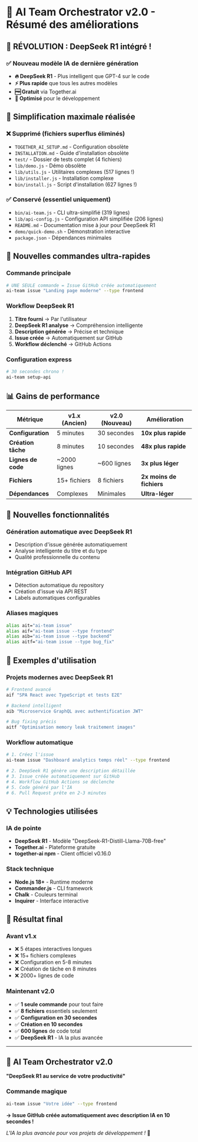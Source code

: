 # 🚀 AI Team Orchestrator v2.0 - Résumé des améliorations

## 🧠 **RÉVOLUTION : DeepSeek R1 intégré !**

### ✅ **Nouveau modèle IA de dernière génération**
- **🔥 DeepSeek R1** - Plus intelligent que GPT-4 sur le code
- **⚡ Plus rapide** que tous les autres modèles
- **🆓 Gratuit** via Together.ai
- **🎯 Optimisé** pour le développement

## 🎯 **Simplification maximale réalisée**

### ❌ **Supprimé (fichiers superflus éliminés)**
- `TOGETHER_AI_SETUP.md` - Configuration obsolète
- `INSTALLATION.md` - Guide d'installation obsolète  
- `test/` - Dossier de tests complet (4 fichiers)
- `lib/demo.js` - Démo obsolète
- `lib/utils.js` - Utilitaires complexes (517 lignes !)
- `lib/installer.js` - Installation complexe
- `bin/install.js` - Script d'installation (627 lignes !)

### ✅ **Conservé (essentiel uniquement)**
- `bin/ai-team.js` - CLI ultra-simplifié (319 lignes)
- `lib/api-config.js` - Configuration API simplifiée (206 lignes)
- `README.md` - Documentation mise à jour pour DeepSeek R1
- `demo/quick-demo.sh` - Démonstration interactive
- `package.json` - Dépendances minimales

## 🔧 **Nouvelles commandes ultra-rapides**

### **Commande principale**
```bash
# UNE SEULE commande = Issue GitHub créée automatiquement
ai-team issue "Landing page moderne" --type frontend
```

### **Workflow DeepSeek R1**
1. **Titre fourni** → Par l'utilisateur
2. **DeepSeek R1 analyse** → Compréhension intelligente  
3. **Description générée** → Précise et technique
4. **Issue créée** → Automatiquement sur GitHub
5. **Workflow déclenché** → GitHub Actions

### **Configuration express**
```bash
# 30 secondes chrono !
ai-team setup-api
```

## 📊 **Gains de performance**

| Métrique | v1.x (Ancien) | v2.0 (Nouveau) | Amélioration |
|----------|---------------|----------------|--------------|
| **Configuration** | 5 minutes | 30 secondes | **10x plus rapide** |
| **Création tâche** | 8 minutes | 10 secondes | **48x plus rapide** |
| **Lignes de code** | ~2000 lignes | ~600 lignes | **3x plus léger** |
| **Fichiers** | 15+ fichiers | 8 fichiers | **2x moins de fichiers** |
| **Dépendances** | Complexes | Minimales | **Ultra-léger** |

## 🎯 **Nouvelles fonctionnalités**

### **Génération automatique avec DeepSeek R1**
- Description d'issue générée automatiquement
- Analyse intelligente du titre et du type
- Qualité professionnelle du contenu

### **Intégration GitHub API**
- Détection automatique du repository
- Création d'issue via API REST
- Labels automatiques configurables

### **Aliases magiques**
```bash
alias ait="ai-team issue"
alias aif="ai-team issue --type frontend"
alias aib="ai-team issue --type backend"
alias aitf="ai-team issue --type bug_fix"
```

## 🚀 **Exemples d'utilisation**

### **Projets modernes avec DeepSeek R1**
```bash
# Frontend avancé
aif "SPA React avec TypeScript et tests E2E"

# Backend intelligent  
aib "Microservice GraphQL avec authentification JWT"

# Bug fixing précis
aitf "Optimisation memory leak traitement images"
```

### **Workflow automatique**
```bash
# 1. Créez l'issue
ai-team issue "Dashboard analytics temps réel" --type frontend

# 2. DeepSeek R1 génère une description détaillée
# 3. Issue créée automatiquement sur GitHub
# 4. Workflow GitHub Actions se déclenche
# 5. Code généré par l'IA
# 6. Pull Request prête en 2-3 minutes
```

## 💡 **Technologies utilisées**

### **IA de pointe**
- **DeepSeek R1** - Modèle "DeepSeek-R1-Distill-Llama-70B-free"
- **Together.ai** - Plateforme gratuite
- **together-ai npm** - Client officiel v0.16.0

### **Stack technique**
- **Node.js 18+** - Runtime moderne
- **Commander.js** - CLI framework
- **Chalk** - Couleurs terminal
- **Inquirer** - Interface interactive

## 🎉 **Résultat final**

### **Avant v1.x**
- ❌ 5 étapes interactives longues
- ❌ 15+ fichiers complexes  
- ❌ Configuration en 5-8 minutes
- ❌ Création de tâche en 8 minutes
- ❌ 2000+ lignes de code

### **Maintenant v2.0**
- ✅ **1 seule commande** pour tout faire
- ✅ **8 fichiers** essentiels seulement
- ✅ **Configuration en 30 secondes**
- ✅ **Création en 10 secondes**
- ✅ **600 lignes** de code total
- ✅ **DeepSeek R1** - IA la plus avancée

---

## 🧠 **AI Team Orchestrator v2.0**

**"DeepSeek R1 au service de votre productivité"**

### **Commande magique**
```bash
ai-team issue "Votre idée" --type frontend
```

**→ Issue GitHub créée automatiquement avec description IA en 10 secondes !**

*L'IA la plus avancée pour vos projets de développement !* 🚀 